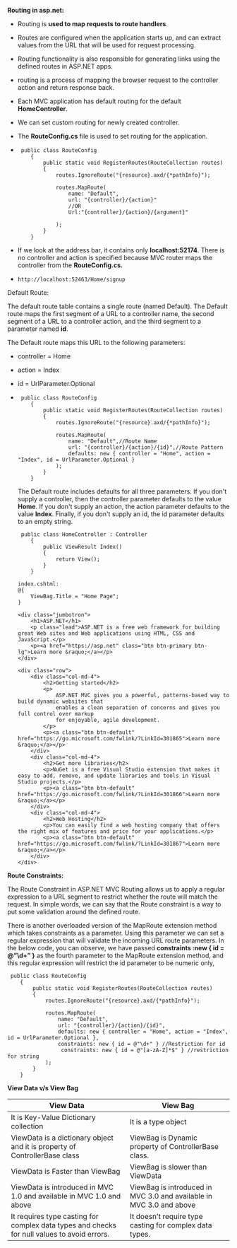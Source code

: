 **Routing in asp.net:**

- Routing is **used to map requests to route handlers**.

-  Routes are configured when the application starts up, and can extract values from the URL that will be used for request processing.

-  Routing functionality is also responsible for generating links using the defined routes in ASP.NET apps.

- routing is a process of mapping the browser request to the controller action and return response back.

- Each MVC application has default routing for the default **HomeController**.

-  We can set custom routing for newly created controller.

- The **RouteConfig.cs** file is used to set routing for the application.

- ```
   public class RouteConfig
      {
          public static void RegisterRoutes(RouteCollection routes)
          {
              routes.IgnoreRoute("{resource}.axd/{*pathInfo}");
    
              routes.MapRoute(
                  name: "Default",
                  url: "{controller}/{action}"
                  //OR
                  Url:"{controller}/{action}/{argument}"
                
              );
          }
      }
  ```

- If we look at the address bar, it contains only **localhost:52174**. There is no controller and action is specified because MVC router maps the controller from the **RouteConfig.cs.**

- ```
  http://localhost:52463/Home/signup
  ```




Default Route:

The default route table contains a single route (named Default). The Default route maps the first segment of a URL to a controller name, the second segment of a URL to a controller action, and the third segment to a parameter named **id**.

The Default route maps this URL to the following parameters:

- controller = Home

- action = Index

- id = UrlParameter.Optional

- ```
   public class RouteConfig
      {
          public static void RegisterRoutes(RouteCollection routes)
          {
              routes.IgnoreRoute("{resource}.axd/{*pathInfo}");
  
              routes.MapRoute(
                  name: "Default",//Route Name
                  url: "{controller}/{action}/{id}",//Route Pattern
                  defaults: new { controller = "Home", action = "Index", id = UrlParameter.Optional }
              );
          }
      }
  ```

  The Default route includes defaults for all three parameters. If you don't supply a controller, then the controller parameter defaults to the value **Home**. If you don't supply an action, the action parameter defaults to the value **Index**. Finally, if you don't supply an id, the id parameter defaults to an empty string.

  ```
   public class HomeController : Controller
      {
          public ViewResult Index()
          {
              return View();
          }
      }
  ```

  ```
  index.cshtml:
  @{
      ViewBag.Title = "Home Page";
  }
  
  <div class="jumbotron">
      <h1>ASP.NET</h1>
      <p class="lead">ASP.NET is a free web framework for building great Web sites and Web applications using HTML, CSS and JavaScript.</p>
      <p><a href="https://asp.net" class="btn btn-primary btn-lg">Learn more &raquo;</a></p>
  </div>
  
  <div class="row">
      <div class="col-md-4">
          <h2>Getting started</h2>
          <p>
              ASP.NET MVC gives you a powerful, patterns-based way to build dynamic websites that
              enables a clean separation of concerns and gives you full control over markup
              for enjoyable, agile development.
          </p>
          <p><a class="btn btn-default" href="https://go.microsoft.com/fwlink/?LinkId=301865">Learn more &raquo;</a></p>
      </div>
      <div class="col-md-4">
          <h2>Get more libraries</h2>
          <p>NuGet is a free Visual Studio extension that makes it easy to add, remove, and update libraries and tools in Visual Studio projects.</p>
          <p><a class="btn btn-default" href="https://go.microsoft.com/fwlink/?LinkId=301866">Learn more &raquo;</a></p>
      </div>
      <div class="col-md-4">
          <h2>Web Hosting</h2>
          <p>You can easily find a web hosting company that offers the right mix of features and price for your applications.</p>
          <p><a class="btn btn-default" href="https://go.microsoft.com/fwlink/?LinkId=301867">Learn more &raquo;</a></p>
      </div>
  </div>
  ```

  

**Route Constraints:**

The Route Constraint in ASP.NET MVC Routing allows us to apply a regular expression to a URL segment to restrict whether the route will match the request. In simple words, we can say that the Route constraint is a way to put some validation around the defined route.

There is another overloaded version of the MapRoute extension method which takes constraints as a parameter. Using this parameter we can set a regular expression that will validate the incoming URL route parameters. In the below code, you can observe, we have passed **constraints :new { id = @”\d+” }** as the fourth parameter to the MapRoute extension method, and this regular expression will restrict the id parameter to be numeric only,

```
 public class RouteConfig
    {
        public static void RegisterRoutes(RouteCollection routes)
        {
            routes.IgnoreRoute("{resource}.axd/{*pathInfo}");

            routes.MapRoute(
                name: "Default",
                url: "{controller}/{action}/{id}",
                defaults: new { controller = "Home", action = "Index", id = UrlParameter.Optional },
                constraints: new { id = @"\d+" } //Restriction for id
                 constraints: new { id = @"[a-zA-Z]*$" } //restriction for string
            );
        }
    }
```



**View Data v/s View Bag** 

| View Data                                                    | View Bag                                                     |
| ------------------------------------------------------------ | ------------------------------------------------------------ |
| It is Key-Value Dictionary collection                        | It is a type object                                          |
| ViewData is a dictionary object and it is property of ControllerBase class | ViewBag is Dynamic property of ControllerBase class.         |
| ViewData is Faster than ViewBag                              | ViewBag is slower than ViewData                              |
| ViewData is introduced in MVC 1.0 and available in MVC 1.0 and above | ViewBag is introduced in MVC 3.0 and available in MVC 3.0 and above |
| It requires type casting for complex data types and checks for null values to avoid errors. | It doesn’t require type casting for complex data types.      |

